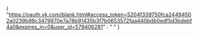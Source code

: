 {
    "https://oauth.vk.com/blank.html#access_token=5204f339750fca24494502a0239b98c3479870e7a78b91435b3f7b0653572faa440bdb0edf5d3bdebf4a0&expires_in=0&user_id=579406281" : " "
}
